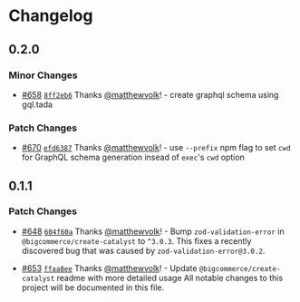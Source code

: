 # Changelog

## 0.2.0

### Minor Changes

- [#658](https://github.com/bigcommerce/catalyst/pull/658) [`8ff2eb6`](https://github.com/bigcommerce/catalyst/commit/8ff2eb65acaf973cf7d30833c14238338c57ec44) Thanks [@matthewvolk](https://github.com/matthewvolk)! - create graphql schema using gql.tada

### Patch Changes

- [#670](https://github.com/bigcommerce/catalyst/pull/670) [`efd6387`](https://github.com/bigcommerce/catalyst/commit/efd63874361726077798bf29a1f531c58bfdd0aa) Thanks [@matthewvolk](https://github.com/matthewvolk)! - use `--prefix` npm flag to set `cwd` for GraphQL schema generation insead of `exec`'s `cwd` option

## 0.1.1

### Patch Changes

- [#648](https://github.com/bigcommerce/catalyst/pull/648) [`604f60a`](https://github.com/bigcommerce/catalyst/commit/604f60a7550a10de9e8127b4c195998b70fb98df) Thanks [@matthewvolk](https://github.com/matthewvolk)! - Bump `zod-validation-error` in `@bigcommerce/create-catalyst` to `^3.0.3`. This fixes a recently discovered bug that was caused by `zod-validation-error@3.0.2`.

- [#653](https://github.com/bigcommerce/catalyst/pull/653) [`ffaa8ee`](https://github.com/bigcommerce/catalyst/commit/ffaa8eef6da0b96bef58ab0a9b00e34c08cb3535) Thanks [@matthewvolk](https://github.com/matthewvolk)! - Update `@bigcommerce/create-catalyst` readme with more detailed usage
  All notable changes to this project will be documented in this file.
